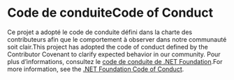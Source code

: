 # <a name="code-of-conduct"></a><span data-ttu-id="1b2cb-101">Code de conduite</span><span class="sxs-lookup"><span data-stu-id="1b2cb-101">Code of Conduct</span></span>

<span data-ttu-id="1b2cb-102">Ce projet a adopté le code de conduite défini dans la charte des contributeurs afin que le comportement à observer dans notre communauté soit clair.</span><span class="sxs-lookup"><span data-stu-id="1b2cb-102">This project has adopted the code of conduct defined by the Contributor Covenant to clarify expected behavior in our community.</span></span>
<span data-ttu-id="1b2cb-103">Pour plus d’informations, consultez le [code de conduite de .NET Foundation](https://dotnetfoundation.org/code-of-conduct).</span><span class="sxs-lookup"><span data-stu-id="1b2cb-103">For more information, see the [.NET Foundation Code of Conduct](https://dotnetfoundation.org/code-of-conduct).</span></span>
